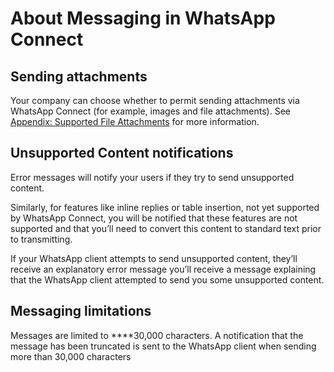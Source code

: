 # About Messaging in WhatsApp Connect

## **Sending attachments**  

Your company can choose whether to permit sending attachments via WhatsApp Connect \(for example, images and file attachments\). See [Appendix: Supported File Attachments](appendix-supported-file-attachments.md) for more information.  


## **Unsupported Content notifications**

Error messages will notify your users if they try to send unsupported content. 

Similarly, for features like inline replies or table insertion, not yet supported by WhatsApp Connect, you will be notified that these features are not supported and that you’ll need to convert this content to standard text prior to transmitting.

If your WhatsApp client attempts to send unsupported content, they’ll receive an explanatory error message you’ll receive a message explaining that the WhatsApp client attempted to send you some unsupported content.  


## **Messaging limitations**

Messages are limited to ****30,000 characters. A notification that the message has been truncated is sent to the WhatsApp client when sending more than 30,000 characters

